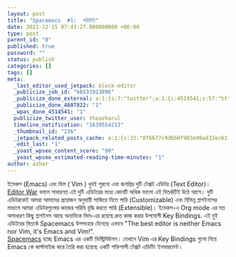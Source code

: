 ```yaml
---
layout: post
title: "Spacemacs  #1:  পরিচিতি"
date: 2021-12-15 07:43:27.000000000 +06:00
type: post
parent_id: "0"
published: true
password: ""
status: publish
categories: []
tags: []
meta:
  _last_editor_used_jetpack: block-editor
  _publicize_job_id: "66531923896"
  _publicize_done_external: a:1:{s:7:"twitter";a:1:{i:4514541;s:57:"https://twitter.com/theazharul/status/1471023101324546052";}}
  _publicize_done_4607822: "1"
  _wpas_done_4514541: "1"
  publicize_twitter_user: theazharul
  timeline_notification: "1639554213"
  _thumbnail_id: "236"
  _jetpack_related_posts_cache: a:1:{s:32:"8f6677c9d6b0f903e98ad32ec61f8deb";a:2:{s:7:"expires";i:1643365397;s:7:"payload";a:3:{i:0;a:1:{s:2:"id";i:7;}i:1;a:1:{s:2:"id";i:194;}i:2;a:1:{s:2:"id";i:123;}}}}
  _edit_last: "1"
  _yoast_wpseo_content_score: "90"
  _yoast_wpseo_estimated-reading-time-minutes: "1"
author: azhar
---
```


ইমেকস (Emacs) এবং ভিম ( Vim ) খুবই পুরনো এবং জনপ্রিয় দুটি টেক্সট এডিটর (Text Editor)। [Editor War](https://en.wikipedia.org/wiki/Editor_war) বললে সাধারণত এই দুটি এডিটরের মধ্যে কোনটি অধিক ভালো এই বিতর্কটিই উঠে আসে। দুটি এডিটরকেই আমরা আমাদের প্রয়োজন অনুযায়ী সাজিয়ে নিতে পারি (Customizable) এবং বিভিন্ন প্লাগইনসের মাধ্যমে আমরা এডিটরগুলোর কাজের পরিধি বৃদ্ধি করতে পারি (Extensible)। ইমেকস-এ Org mode এর মত অসাধারণ কিছু প্লাগইনস আছে অন্যদিকে ভিম-এর রয়েছে দ্রুত কাজ করার উপযোগী Key Bindings. এই দুই এডিটরের বিতর্কে Spacemacs উপসংহার টেনেছে এভাবে "The best editor is neither Emacs nor Vim, it's Emacs and Vim!".  
[Spacemacs](https://www.spacemacs.org) হচ্ছে Emacs এর একটি ডিস্ট্রিবিউশন। যেখানে Vim এর Key Bindings গুলো নিয়ে Emacs কে কাস্টমাইজ করে তৈরি করা হয়েছে একটি শক্তিশালী টেক্সট এডিটিং ইনভারমেন্ট।
